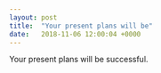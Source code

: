 ```yaml
---
layout: post
title:  "Your present plans will be"
date:   2018-11-06 12:00:04 +0000
---
```

Your present plans will be successful.

